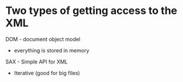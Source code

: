 # Two types of getting access to the XML

DOM - document object model
 - everything is stored in memory

SAX - Simple API for XML
 - Iterative (good for big files)

